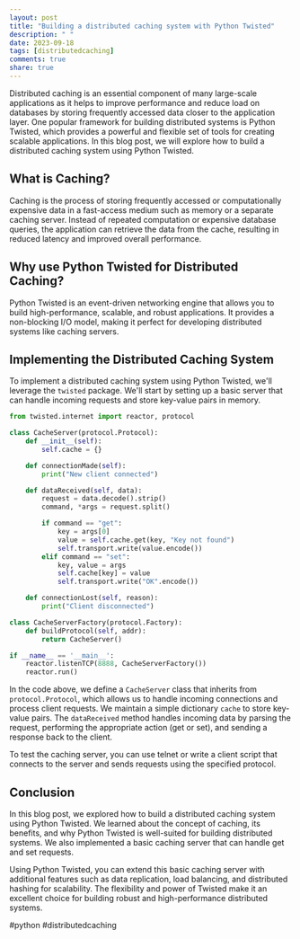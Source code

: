 ```yaml
---
layout: post
title: "Building a distributed caching system with Python Twisted"
description: " "
date: 2023-09-18
tags: [distributedcaching]
comments: true
share: true
---
```


Distributed caching is an essential component of many large-scale applications as it helps to improve performance and reduce load on databases by storing frequently accessed data closer to the application layer. One popular framework for building distributed systems is Python Twisted, which provides a powerful and flexible set of tools for creating scalable applications. In this blog post, we will explore how to build a distributed caching system using Python Twisted. 

## What is Caching?

Caching is the process of storing frequently accessed or computationally expensive data in a fast-access medium such as memory or a separate caching server. Instead of repeated computation or expensive database queries, the application can retrieve the data from the cache, resulting in reduced latency and improved overall performance.

## Why use Python Twisted for Distributed Caching?

Python Twisted is an event-driven networking engine that allows you to build high-performance, scalable, and robust applications. It provides a non-blocking I/O model, making it perfect for developing distributed systems like caching servers.

## Implementing the Distributed Caching System

To implement a distributed caching system using Python Twisted, we'll leverage the `twisted` package. We'll start by setting up a basic server that can handle incoming requests and store key-value pairs in memory.

```python
from twisted.internet import reactor, protocol

class CacheServer(protocol.Protocol):
    def __init__(self):
        self.cache = {}

    def connectionMade(self):
        print("New client connected")

    def dataReceived(self, data):
        request = data.decode().strip()
        command, *args = request.split()

        if command == "get":
            key = args[0]
            value = self.cache.get(key, "Key not found")
            self.transport.write(value.encode())
        elif command == "set":
            key, value = args
            self.cache[key] = value
            self.transport.write("OK".encode())

    def connectionLost(self, reason):
        print("Client disconnected")

class CacheServerFactory(protocol.Factory):
    def buildProtocol(self, addr):
        return CacheServer()

if __name__ == '__main__':
    reactor.listenTCP(8888, CacheServerFactory())
    reactor.run()
```

In the code above, we define a `CacheServer` class that inherits from `protocol.Protocol`, which allows us to handle incoming connections and process client requests. We maintain a simple dictionary `cache` to store key-value pairs. The `dataReceived` method handles incoming data by parsing the request, performing the appropriate action (get or set), and sending a response back to the client.

To test the caching server, you can use telnet or write a client script that connects to the server and sends requests using the specified protocol.

## Conclusion

In this blog post, we explored how to build a distributed caching system using Python Twisted. We learned about the concept of caching, its benefits, and why Python Twisted is well-suited for building distributed systems. We also implemented a basic caching server that can handle get and set requests.

Using Python Twisted, you can extend this basic caching server with additional features such as data replication, load balancing, and distributed hashing for scalability. The flexibility and power of Twisted make it an excellent choice for building robust and high-performance distributed systems.

#python #distributedcaching